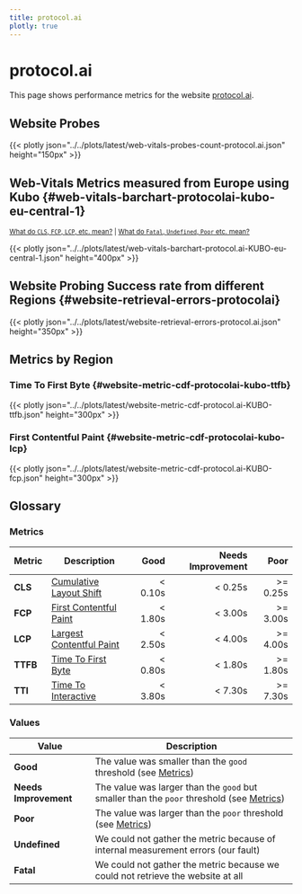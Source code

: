 ```yaml
---
title: protocol.ai
plotly: true
---
```


# protocol.ai

This page shows performance metrics for the
website [protocol.ai](https://protocol.ai).

## Website Probes

{{< plotly json="../../plots/latest/web-vitals-probes-count-protocol.ai.json" height="150px" >}}


## Web-Vitals Metrics measured from Europe using Kubo {#web-vitals-barchart-protocolai-kubo-eu-central-1}

<small>[What do `CLS`, `FCP`, `LCP`, etc. mean?](#metrics) | [What do `Fatal`, `Undefined`, `Poor` etc. mean?](#values)</small>

{{< plotly json="../../plots/latest/web-vitals-barchart-protocol.ai-KUBO-eu-central-1.json" height="400px" >}}

## Website Probing Success rate from different Regions {#website-retrieval-errors-protocolai}

{{< plotly json="../../plots/latest/website-retrieval-errors-protocol.ai.json" height="350px" >}}

## Metrics by Region

### Time To First Byte {#website-metric-cdf-protocolai-kubo-ttfb}

{{< plotly json="../../plots/latest/website-metric-cdf-protocol.ai-KUBO-ttfb.json" height="300px" >}}

### First Contentful Paint {#website-metric-cdf-protocolai-kubo-lcp}

{{< plotly json="../../plots/latest/website-metric-cdf-protocol.ai-KUBO-fcp.json" height="300px" >}}

## Glossary

### Metrics

| Metric   | Description                                                                                 |    Good | Needs Improvement |     Poor |
|----------|---------------------------------------------------------------------------------------------|--------:|------------------:|---------:|
| **CLS**  | [Cumulative Layout Shift](https://web.dev/cls/)                                             | < 0.10s |           < 0.25s | >= 0.25s |
| **FCP**  | [First Contentful Paint](https://web.dev/fcp/)                                              | < 1.80s |           < 3.00s | >= 3.00s |
| **LCP**  | [Largest Contentful Paint](https://web.dev/lcp/)                                            | < 2.50s |           < 4.00s | >= 4.00s |
| **TTFB** | [Time To First Byte](https://web.dev/ttfb/)                                                 | < 0.80s |           < 1.80s | >= 1.80s |
| **TTI**  | [Time To Interactive](https://developer.chrome.com/docs/lighthouse/performance/interactive) | < 3.80s |           < 7.30s | >= 7.30s |

### Values

| Value                 | Description                                                                                          |
|-----------------------|------------------------------------------------------------------------------------------------------|
| **Good**              | The value was smaller than the `good` threshold (see [Metrics](#metrics))                            |
| **Needs Improvement** | The value was larger than the `good` but smaller than the `poor` threshold (see [Metrics](#metrics)) |
| **Poor**              | The value was larger than the `poor` threshold (see [Metrics](#metrics))                             |
| **Undefined**         | We could not gather the metric because of internal measurement errors (our fault)                    |
| **Fatal**             | We could not gather the metric because we could not retrieve the website at all                      |
